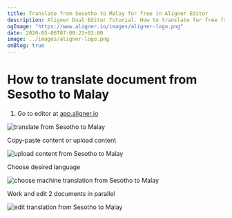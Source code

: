 ```yaml
---
title: Translate from Sesotho to Malay for free in Aligner Editor
description: Aligner Dual Editor Tutorial. How to translate for free from Sesotho to Malay. Aligner is multilingual document management platform. 
ogImage: "https://www.aligner.io/images/aligner-logo.png"
date: 2020-05-06T07:09:21+03:00
image: ../images/aligner-logo.png
onBlog: true
---
```


# How to translate document from Sesotho to Malay

1. Go to editor at [app.aligner.io](https://app.aligner.io "Aligner App web page")

![translate from Sesotho to Malay](../aligner-blank-editor.png "translate from Sesotho to Malay")

Copy-paste content or upload content

![upload content from Sesotho to Malay](../aligner-uploaded-document.png "upload content from Sesotho to Malay")

Choose desired language

![choose machine translation from Sesotho to Malay](../aligner-language-dropdown.png "choose machine translation from Sesotho to Malay")

Work and edit 2 documents in parallel

![edit translation from Sesotho to Malay](../aligner-double-sitded-editor.png "edit translation from Sesotho to Malay")

